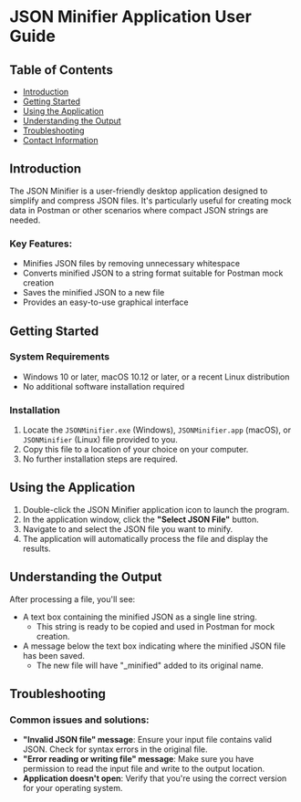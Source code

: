 # JSON Minifier Application User Guide

## Table of Contents
- [Introduction](#introduction)
- [Getting Started](#getting-started)
- [Using the Application](#using-the-application)
- [Understanding the Output](#understanding-the-output)
- [Troubleshooting](#troubleshooting)
- [Contact Information](#contact-information)

## Introduction
The JSON Minifier is a user-friendly desktop application designed to simplify and compress JSON files. It's particularly useful for creating mock data in Postman or other scenarios where compact JSON strings are needed.

### Key Features:
- Minifies JSON files by removing unnecessary whitespace
- Converts minified JSON to a string format suitable for Postman mock creation
- Saves the minified JSON to a new file
- Provides an easy-to-use graphical interface

## Getting Started

### System Requirements
- Windows 10 or later, macOS 10.12 or later, or a recent Linux distribution
- No additional software installation required

### Installation
1. Locate the `JSONMinifier.exe` (Windows), `JSONMinifier.app` (macOS), or `JSONMinifier` (Linux) file provided to you.
2. Copy this file to a location of your choice on your computer.
3. No further installation steps are required.

## Using the Application

1. Double-click the JSON Minifier application icon to launch the program.
2. In the application window, click the **"Select JSON File"** button.
3. Navigate to and select the JSON file you want to minify.
4. The application will automatically process the file and display the results.

## Understanding the Output

After processing a file, you'll see:

- A text box containing the minified JSON as a single line string.
  - This string is ready to be copied and used in Postman for mock creation.
- A message below the text box indicating where the minified JSON file has been saved.
  - The new file will have "_minified" added to its original name.

## Troubleshooting

### Common issues and solutions:
- **"Invalid JSON file" message**: Ensure your input file contains valid JSON. Check for syntax errors in the original file.
- **"Error reading or writing file" message**: Make sure you have permission to read the input file and write to the output location.
- **Application doesn't open**: Verify that you're using the correct version for your operating system.
